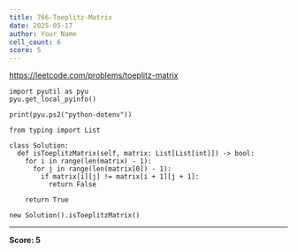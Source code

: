 ```yaml
---
title: 766-Toeplitz-Matrix
date: 2025-05-17
author: Your Name
cell_count: 6
score: 5
---
```


https://leetcode.com/problems/toeplitz-matrix


```
import pyutil as pyu
pyu.get_local_pyinfo()
```


```
print(pyu.ps2("python-dotenv"))
```


```
from typing import List
```


```
class Solution:
  def isToeplitzMatrix(self, matrix: List[List[int]]) -> bool:
    for i in range(len(matrix) - 1):
      for j in range(len(matrix[0]) - 1):
        if matrix[i][j] != matrix[i + 1][j + 1]:
          return False

    return True
```


```
new Solution().isToeplitzMatrix()
```


---
**Score: 5**